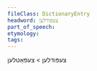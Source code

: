 ```yaml
---
fileClass: DictionaryEntry
headword: צעפּודלען
part_of_speech: 
etymology: 
tags: 
---
```

צעפּודלען > צעפּאַטלען